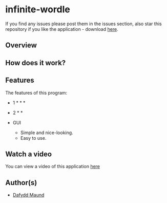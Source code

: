 # infinite-wordle
If you find any issues please post them in the issues section, also star this repository if you like the application - download [here](https://github.com/dafydd-rhys/infinite-wordle/releases).

## Overview

## How does it work?

## Features

The features of this program:

* 1
  * 
  * 
  * 
 
* 2
  * 
  * 

* GUI
  * Simple and nice-looking.
  * Easy to use.

## Watch a video
You can view a video of this application [here](https://www.youtube.com/watch?v=dQw4w9WgXcQ)

## Author(s)
* [Dafydd Maund](https://github.com/Stryzhh)
